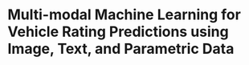 # Multi-modal Machine Learning for Vehicle Rating Predictions using Image, Text, and Parametric Data
